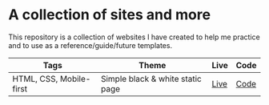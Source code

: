 # A collection of sites and more

This repository is a collection of websites I have created to help me practice and to use as a reference/guide/future templates.

| Tags                    | Theme                            | Live                                               | Code                                                                           |
| ----------------------- | -------------------------------- | -------------------------------------------------- | ------------------------------------------------------------------------------ |
| HTML, CSS, Mobile-first | Simple black & white static page | [Live](https://voluble-tapioca-668a0d.netlify.app) | [Code](https://github.com/ukanlei/sites-n-more/tree/master/simple-static-site) |
